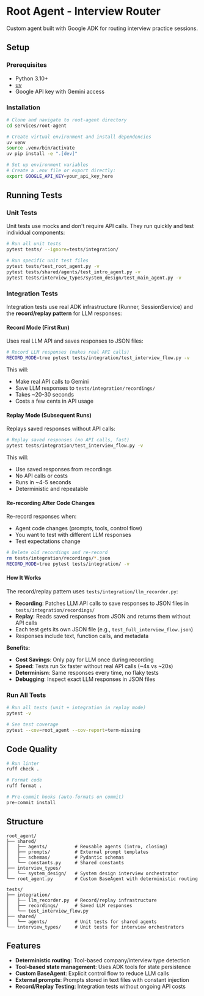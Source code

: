 # Root Agent - Interview Router

Custom agent built with Google ADK for routing interview practice sessions.

## Setup

### Prerequisites
- Python 3.10+
- [uv](https://github.com/astral-sh/uv)
- Google API key with Gemini access

### Installation

```bash
# Clone and navigate to root-agent directory
cd services/root-agent

# Create virtual environment and install dependencies
uv venv
source .venv/bin/activate
uv pip install -e ".[dev]"

# Set up environment variables
# Create a .env file or export directly:
export GOOGLE_API_KEY=your_api_key_here
```

## Running Tests

### Unit Tests

Unit tests use mocks and don't require API calls. They run quickly and test individual components:

```bash
# Run all unit tests
pytest tests/ --ignore=tests/integration/

# Run specific unit test files
pytest tests/test_root_agent.py -v
pytest tests/shared/agents/test_intro_agent.py -v
pytest tests/interview_types/system_design/test_main_agent.py -v
```

### Integration Tests

Integration tests use real ADK infrastructure (Runner, SessionService) and the **record/replay pattern** for LLM responses:

#### Record Mode (First Run)
Uses real LLM API and saves responses to JSON files:

```bash
# Record LLM responses (makes real API calls)
RECORD_MODE=true pytest tests/integration/test_interview_flow.py -v
```

This will:
- Make real API calls to Gemini
- Save LLM responses to `tests/integration/recordings/`
- Takes ~20-30 seconds
- Costs a few cents in API usage

#### Replay Mode (Subsequent Runs)
Replays saved responses without API calls:

```bash
# Replay saved responses (no API calls, fast)
pytest tests/integration/test_interview_flow.py -v
```

This will:
- Use saved responses from recordings
- No API calls or costs
- Runs in ~4-5 seconds
- Deterministic and repeatable

#### Re-recording After Code Changes

Re-record responses when:
- Agent code changes (prompts, tools, control flow)
- You want to test with different LLM responses
- Test expectations change

```bash
# Delete old recordings and re-record
rm tests/integration/recordings/*.json
RECORD_MODE=true pytest tests/integration/ -v
```

#### How It Works

The record/replay pattern uses `tests/integration/llm_recorder.py`:
- **Recording**: Patches LLM API calls to save responses to JSON files in `tests/integration/recordings/`
- **Replay**: Reads saved responses from JSON and returns them without API calls
- Each test gets its own JSON file (e.g., `test_full_interview_flow.json`)
- Responses include text, function calls, and metadata

**Benefits:**
- **Cost Savings**: Only pay for LLM once during recording
- **Speed**: Tests run 5x faster without real API calls (~4s vs ~20s)
- **Determinism**: Same responses every time, no flaky tests
- **Debugging**: Inspect exact LLM responses in JSON files

### Run All Tests

```bash
# Run all tests (unit + integration in replay mode)
pytest -v

# See test coverage
pytest --cov=root_agent --cov-report=term-missing
```

## Code Quality

```bash
# Run linter
ruff check .

# Format code
ruff format .

# Pre-commit hooks (auto-formats on commit)
pre-commit install
```

## Structure

```
root_agent/
├── shared/
│   ├── agents/          # Reusable agents (intro, closing)
│   ├── prompts/         # External prompt templates
│   ├── schemas/         # Pydantic schemas
│   └── constants.py     # Shared constants
├── interview_types/
│   └── system_design/   # System design interview orchestrator
└── root_agent.py        # Custom BaseAgent with deterministic routing

tests/
├── integration/
│   ├── llm_recorder.py  # Record/replay infrastructure
│   ├── recordings/      # Saved LLM responses
│   └── test_interview_flow.py
├── shared/
│   └── agents/          # Unit tests for shared agents
└── interview_types/     # Unit tests for interview orchestrators
```

## Features

- **Deterministic routing**: Tool-based company/interview type detection
- **Tool-based state management**: Uses ADK tools for state persistence
- **Custom BaseAgent**: Explicit control flow to reduce LLM calls
- **External prompts**: Prompts stored in text files with constant injection
- **Record/Replay Testing**: Integration tests without ongoing API costs
